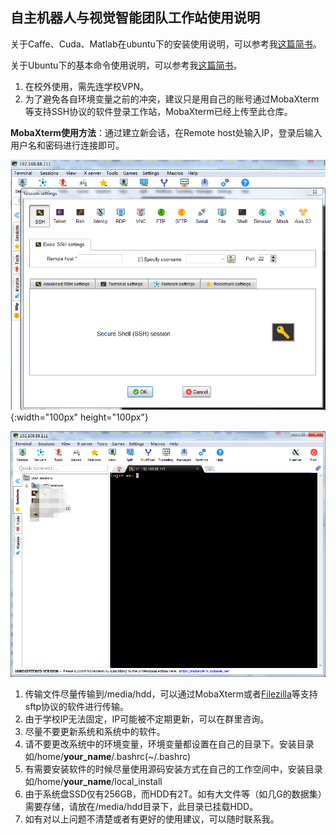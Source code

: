## 自主机器人与视觉智能团队工作站使用说明

关于Caffe、Cuda、Matlab在ubuntu下的安装使用说明，可以参考我[这篇简书](https://www.jianshu.com/p/9a49ac119509)。

关于Ubuntu下的基本命令使用说明，可以参考我[这篇简书](https://www.jianshu.com/p/9a49ac119509)。

1. 在校外使用，需先连学校VPN。
2. 为了避免各自环境变量之前的冲突，建议只是用自己的账号通过MobaXterm等支持SSH协议的软件登录工作站，MobaXterm已经上传至此仓库。

**MobaXterm使用方法**：通过建立新会话，在Remote host处输入IP，登录后输入用户名和密码进行连接即可。

![1542534415120](README.assets/1542534415120.png){:width="100px" height="100px"}

![1542534497857](README.assets/1542534497857.png)

1. 传输文件尽量传输到/media/hdd，可以通过MobaXterm或者[Filezilla](https://filezilla-project.org/)等支持sftp协议的软件进行传输。
2. 由于学校IP无法固定，IP可能被不定期更新，可以在群里咨询。
3. 尽量不要更新系统和系统中的软件。
4. 请不要更改系统中的环境变量，环境变量都设置在自己的目录下。安装目录如/home/**your_name**/.bashrc(~/.bashrc)
5. 有需要安装软件的时候尽量使用源码安装方式在自己的工作空间中，安装目录如/home/**your_name**/local_install
6. 由于系统盘SSD仅有256GB，而HDD有2T。如有大文件等（如几G的数据集）需要存储，请放在/media/hdd目录下，此目录已挂载HDD。
7. 如有对以上问题不清楚或者有更好的使用建议，可以随时联系我。